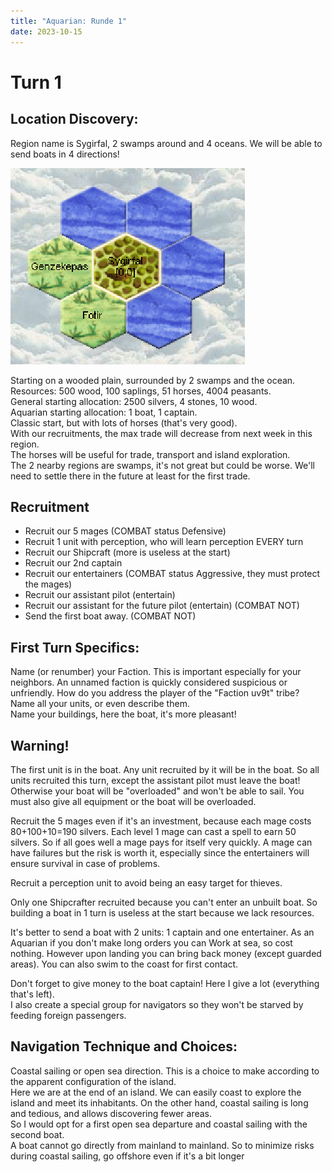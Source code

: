 ```yaml
---
title: "Aquarian: Runde 1"
date: 2023-10-15
---
```

# Turn 1

## Location Discovery:

Region name is Sygirfal, 2 swamps around and 4 oceans.
We will be able to send boats in 4 directions! 

![Map turn 1](./map1.png "Map turn 1")

Starting on a wooded plain, surrounded by 2 swamps and the ocean.  
Resources: 500 wood, 100 saplings, 51 horses, 4004 peasants.  
General starting allocation: 2500 silvers, 4 stones, 10 wood.  
Aquarian starting allocation: 1 boat, 1 captain.  
Classic start, but with lots of horses (that's very good).  
With our recruitments, the max trade will decrease from next week in this region.  
The horses will be useful for trade, transport and island exploration.  
The 2 nearby regions are swamps, it's not great but could be worse. We'll need to settle there in the future at least for the first trade.

## Recruitment
- Recruit our 5 mages (COMBAT status Defensive)
- Recruit 1 unit with perception, who will learn perception EVERY turn
- Recruit our Shipcraft (more is useless at the start)
- Recruit our 2nd captain
- Recruit our entertainers (COMBAT status Aggressive, they must protect the mages)
- Recruit our assistant pilot (entertain)
- Recruit our assistant for the future pilot (entertain) (COMBAT NOT)
- Send the first boat away. (COMBAT NOT)

## First Turn Specifics:
Name (or renumber) your Faction. This is important especially for your neighbors. An unnamed faction is quickly considered suspicious or unfriendly. How do you address the player of the "Faction uv9t" tribe?  
Name all your units, or even describe them.  
Name your buildings, here the boat, it's more pleasant!

## Warning!
The first unit is in the boat. Any unit recruited by it will be in the boat. So all units recruited this turn, except the assistant pilot must leave the boat! Otherwise your boat will be "overloaded" and won't be able to sail. You must also give all equipment or the boat will be overloaded.

Recruit the 5 mages even if it's an investment, because each mage costs 80+100+10=190 silvers. Each level 1 mage can cast a spell to earn 50 silvers. So if all goes well a mage pays for itself very quickly. A mage can have failures but the risk is worth it, especially since the entertainers will ensure survival in case of problems.

Recruit a perception unit to avoid being an easy target for thieves.

Only one Shipcrafter recruited because you can't enter an unbuilt boat. So building a boat in 1 turn is useless at the start because we lack resources.

It's better to send a boat with 2 units: 1 captain and one entertainer. As an Aquarian if you don't make long orders you can Work at sea, so cost nothing. However upon landing you can bring back money (except guarded areas). You can also swim to the coast for first contact.

Don't forget to give money to the boat captain! Here I give a lot (everything that's left).  
I also create a special group for navigators so they won't be starved by feeding foreign passengers.

## Navigation Technique and Choices:
Coastal sailing or open sea direction. This is a choice to make according to the apparent configuration of the island.  
Here we are at the end of an island. We can easily coast to explore the island and meet its inhabitants. On the other hand, coastal sailing is long and tedious, and allows discovering fewer areas.  
So I would opt for a first open sea departure and coastal sailing with the second boat.  
A boat cannot go directly from mainland to mainland. So to minimize risks during coastal sailing, go offshore even if it's a bit longer
